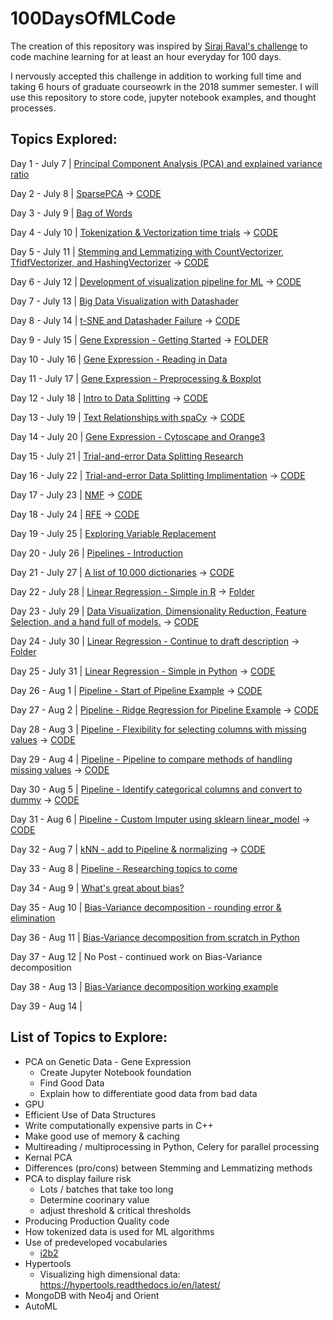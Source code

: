 # 100DaysOfMLCode

The creation of this repository was inspired by [Siraj Raval's challenge](https://www.linkedin.com/feed/update/urn:li:activity:6420525903968825344) to code machine learning for at least an hour everyday for 100 days.

I nervously accepted this challenge in addition to working full time and taking 6 hours of graduate courseowrk in the 2018 summer semester. I will use this repository to store code, jupyter notebook examples, and thought processes. 

## Topics Explored:
   Day 1 - July 7   | [Principal Component Analysis (PCA) and explained variance ratio](https://www.linkedin.com/feed/update/urn:li:activity:6421471671445647360)
   
   Day 2 - July 8   | [SparsePCA](https://www.linkedin.com/feed/update/urn:li:activity:6421890522410950656) -> [CODE](https://github.com/tifabi/100DaysOfMLCode/tree/master/Dimensionality_Reduction/PCA)
   
   Day 3 - July 9   | [Bag of Words](https://www.linkedin.com/feed/update/urn:li:activity:6422292934531514368)
   
   Day 4 - July 10 | [Tokenization & Vectorization time trials](https://www.linkedin.com/feed/update/urn:li:activity:6422632133264703488) -> [CODE](https://github.com/tifabi/100DaysOfMLCode/blob/master/Bag%20of%20Words/TimeTrial.py)
     
Day 5 - July 11 | [Stemming and Lemmatizing with CountVectorizer, TfidfVectorizer, and HashingVectorizer](https://www.linkedin.com/feed/update/urn:li:activity:6422967354082230272) -> [CODE](https://github.com/tifabi/100DaysOfMLCode/blob/master/Bag%20of%20Words/Stem-Lemm_CountVec-Tfid-HashVec)

Day 6 - July 12 | [Development of visualization pipeline for ML](https://www.linkedin.com/feed/update/urn:li:activity:6423344745891790848) -> [CODE](https://github.com/tifabi/DataViz/blob/master/FinalProject/ML_Visualization.ipynb)

Day 7 - July 13 | [Big Data Visualization with Datashader](https://www.linkedin.com/feed/update/urn:li:activity:6423638989181325312)

Day 8 - July 14 | [t-SNE and Datashader Failure](https://www.linkedin.com/feed/update/urn:li:activity:6424014404353822720) -> [CODE](https://github.com/tifabi/100DaysOfMLCode/blob/master/Visualization/t-SNE_datashader.ipynb)

Day 9 - July 15 | [Gene Expression - Getting Started](https://www.linkedin.com/feed/update/urn:li:activity:6424254176481538048) 
-> [FOLDER](https://github.com/tifabi/100DaysOfMLCode/tree/master/Genetic_Expression)

Day 10 - July 16 | [Gene Expression - Reading in Data](https://www.linkedin.com/feed/update/urn:li:activity:6424601497304068096)

Day 11 - July 17 | [Gene Expression - Preprocessing & Boxplot](https://www.linkedin.com/feed/update/urn:li:activity:6425206445993656320)

Day 12 - July 18 | [Intro to Data Splitting](https://www.linkedin.com/feed/update/urn:li:activity:6425553088924385280) -> [CODE](https://github.com/tifabi/100DaysOfMLCode/tree/master/Splitting%20Data)

Day 13 - July 19 | [Text Relationships with spaCy](https://www.linkedin.com/feed/update/urn:li:activity:6425862162333339648) -> [CODE](https://github.com/tifabi/100DaysOfMLCode/blob/master/Bag%20of%20Words/BagOfWords.ipynb)

Day 14 - July 20 | [Gene Expression - Cytoscape and Orange3](https://www.linkedin.com/feed/update/urn:li:activity:6426162789521326081)

Day 15 - July 21 | [Trial-and-error Data Splitting Research](https://www.linkedin.com/feed/update/urn:li:activity:6426460202446385152)

Day 16 - July 22 | [Trial-and-error Data Splitting Implimentation](https://www.linkedin.com/feed/update/urn:li:activity:6426797754525188096) -> [CODE](https://github.com/tifabi/100DaysOfMLCode/blob/master/Splitting%20Data/Splitting_Data.ipynb)

Day 17 - July 23 | [NMF](https://www.linkedin.com/feed/update/urn:li:activity:6427246036275728384) -> [CODE](https://github.com/tifabi/100DaysOfMLCode/blob/master/Dimensionality_Reduction/NMF.ipynb)

Day 18 - July 24 | [RFE](https://www.linkedin.com/feed/update/urn:li:activity:6427656306747801600) -> [CODE](https://github.com/tifabi/100DaysOfMLCode/blob/master/Dimensionality_Reduction/RFE.ipynb)

Day 19 - July 25 | [Exploring Variable Replacement](https://www.linkedin.com/feed/update/urn:li:activity:6427910193555795968)

Day 20 - July 26 | [Pipelines - Introduction](https://www.linkedin.com/feed/update/urn:li:activity:6428424916881719296)

Day 21 - July 27 | [A list of 10,000 dictionaries](https://www.linkedin.com/feed/update/urn:li:activity:6428672001640054785) -> [CODE](https://github.com/tifabi/100DaysOfMLCode/blob/master/Bag%20of%20Words/ListOfTenThousandDicts.ipynb)

Day 22 - July 28 | [Linear Regression - Simple in R](https://www.linkedin.com/feed/update/urn:li:activity:6429060927965982720) -> [Folder](https://github.com/tifabi/100DaysOfMLCode/tree/master/ML_Algorithms/Linear_Regression) 

Day 23 - July 29 | [Data Visualization, Dimensionality Reduction, Feature Selection, and a hand full of models.](https://www.linkedin.com/feed/update/urn:li:activity:6429545301387866112) -> [CODE](https://github.com/tifabi/100DaysOfMLCode/blob/master/Visualization/Final_Project-Fabianac_Tiffany.ipynb)

Day 24 - July 30 | [Linear Regression - Continue to draft description](https://www.linkedin.com/feed/update/urn:li:activity:6429895929226158080) -> [Folder](https://github.com/tifabi/100DaysOfMLCode/tree/master/ML_Algorithms/Linear_Regression)

Day 25 - July 31 | [Linear Regression - Simple in Python](https://www.linkedin.com/feed/update/urn:li:activity:6430073981306494976) -> [CODE](https://github.com/tifabi/100DaysOfMLCode/blob/master/ML_Algorithms/Linear_Regression/Simple_LinearRegression.ipynb)

Day 26 - Aug 1  | [Pipeline - Start of Pipeline Example](https://www.linkedin.com/feed/update/urn:li:activity:6430430990107234305) -> [CODE](https://github.com/tifabi/100DaysOfMLCode/blob/master/ML_Algorithms/Pipelines/Pipeline_Example.ipynb)

Day 27 - Aug 2  | [Pipeline - Ridge Regression for Pipeline Example](https://www.linkedin.com/feed/update/urn:li:activity:6430799507843268609) -> [CODE](https://github.com/tifabi/100DaysOfMLCode/blob/master/ML_Algorithms/Pipelines/Pipeline_Example.ipynb)

Day 28 - Aug 3  | [Pipeline - Flexibility for selecting columns with missing values](https://www.linkedin.com/feed/update/urn:li:activity:6431124151020376064) -> [CODE](https://github.com/tifabi/100DaysOfMLCode/blob/master/ML_Algorithms/Pipelines/Pipeline_Example.ipynb)

Day 29 - Aug 4  | [Pipeline - Pipeline to compare methods of handling missing values](https://www.linkedin.com/feed/update/urn:li:activity:6431532099420901376) -> [CODE](https://github.com/tifabi/100DaysOfMLCode/blob/master/ML_Algorithms/Pipelines/Pipeline_Example.ipynb)

Day 30 - Aug 5  | [Pipeline - Identify categorical columns and convert to dummy](https://www.linkedin.com/feed/update/urn:li:activity:6431998787039870976) -> [CODE](https://github.com/tifabi/100DaysOfMLCode/blob/master/ML_Algorithms/Pipelines/Pipeline_Example.ipynb)

Day 31 - Aug 6  | [Pipeline - Custom Imputer using sklearn linear_model](https://www.linkedin.com/feed/update/urn:li:activity:6432403424549101568) -> [CODE](https://github.com/tifabi/100DaysOfMLCode/blob/master/ML_Algorithms/Pipelines/Pipeline_Example.ipynb)

Day 32 - Aug 7  | [kNN - add to Pipeline & normalizing](https://www.linkedin.com/feed/update/urn:li:activity:6432795343078850560) -> [CODE](https://github.com/tifabi/100DaysOfMLCode/blob/master/ML_Algorithms/Pipelines/Pipeline_Example.ipynb)

Day 33 - Aug 8  | [Pipeline - Researching topics to come](https://www.linkedin.com/feed/update/urn:li:activity:6433140195381510144)

Day 34 - Aug 9  | [What's great about bias?](https://www.linkedin.com/feed/update/urn:li:activity:6433510854955663360)

Day 35 - Aug 10  | [Bias-Variance decomposition - rounding error & elimination](https://www.linkedin.com/feed/update/urn:li:activity:6433838838946287616)

Day 36 - Aug 11  | [Bias-Variance decomposition from scratch in Python](https://www.linkedin.com/feed/update/urn:li:activity:6434196274639101952)

Day 37 - Aug 12  | No Post - continued work on Bias-Variance decomposition

Day 38 - Aug 13  | [Bias-Variance decomposition working example](https://www.linkedin.com/feed/update/urn:li:activity:6434987613861531648)

Day 39 - Aug 14  | []()

## List of Topics to Explore:

* PCA on Genetic Data - Gene Expression
  - Create Jupyter Notebook foundation
  - Find Good Data
  - Explain how to differentiate good data from bad data
* GPU
* Efficient Use of Data Structures
* Write computationally expensive parts in C++
* Make good use of memory & caching
* Multireading / multiprocessing in Python, Celery for parallel processing
* Kernal PCA
* Differences (pro/cons) between Stemming and Lemmatizing methods
* PCA to display failure risk
  - Lots / batches that take too long
  - Determine coorinary value
  - adjust threshold & critical thresholds
* Producing Production Quality code
* How tokenized data is used for ML algorithms
* Use of predeveloped vocabularies 
  - [i2b2](https://www.i2b2.org/NLP/DataSets/Main.php)
* Hypertools
  - Visualizing high dimensional data: https://hypertools.readthedocs.io/en/latest/
* MongoDB with Neo4j and Orient
* AutoML
